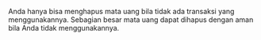 Anda hanya bisa menghapus mata uang bila tidak ada transaksi yang menggunakannya. Sebagian besar mata uang dapat dihapus dengan aman bila Anda tidak menggunakannya.